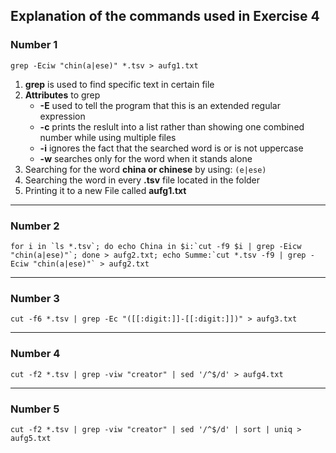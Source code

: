 ## Explanation of the commands used in Exercise 4

### Number 1
`grep -Eciw "chin(a|ese)" *.tsv > aufg1.txt`
1. **grep** is used to find specific text in certain file
2. **Attributes** to grep
	* **-E** used to tell the program that this is an extended regular expression
	* **-c** prints the reslult into a list rather than showing one combined number while using multiple files
	* **-i** ignores the fact that the searched word is or is not uppercase
	* **-w** searches only for the word when it stands alone 
3. Searching for the word **china or chinese** by using: `(e|ese)`
4. Searching the word in every **.tsv** file located in the folder
5. Printing it to a new File called **aufg1.txt**
___
### Number 2
``for i in `ls *.tsv`; do echo China in $i:`cut -f9 $i | grep -Eicw "chin(a|ese)"`; done > aufg2.txt; echo Summe:`cut *.tsv -f9 | grep -Eciw "chin(a|ese)"` > aufg2.txt``

___
### Number 3
`cut -f6 *.tsv | grep -Ec "([[:digit:]]-[[:digit:]])" > aufg3.txt`

___
### Number 4
`cut -f2 *.tsv | grep -viw "creator" | sed '/^$/d' > aufg4.txt`

___
### Number 5
`cut -f2 *.tsv | grep -viw "creator" | sed '/^$/d' | sort | uniq > aufg5.txt`

